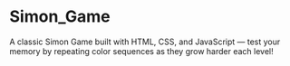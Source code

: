 # Simon_Game
A classic Simon Game built with HTML, CSS, and JavaScript — test your memory by repeating color sequences as they grow harder each level!
